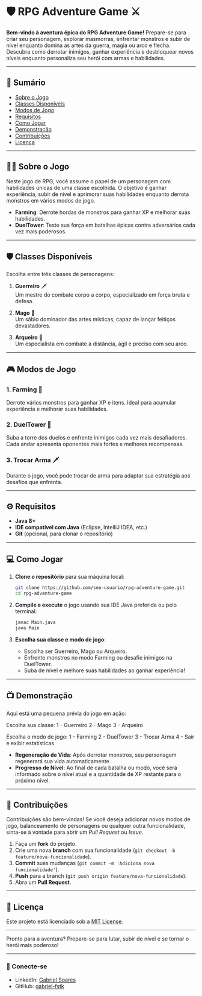 # 🛡️ **RPG Adventure Game** ⚔️

**Bem-vindo à aventura épica do RPG Adventure Game!** Prepare-se para criar seu personagem, explorar masmorras, enfrentar monstros e subir de nível enquanto domina as artes da guerra, magia ou arco e flecha. Descubra como derrotar inimigos, ganhar experiência e desbloquear novos níveis enquanto personaliza seu herói com armas e habilidades.

---

## 📜 **Sumário**

- [Sobre o Jogo](#sobre-o-jogo)
- [Classes Disponíveis](#classes-disponíveis)
- [Modos de Jogo](#modos-de-jogo)
- [Requisitos](#requisitos)
- [Como Jogar](#como-jogar)
- [Demonstração](#demonstração)
- [Contribuições](#contribuições)
- [Licença](#licença)

---

## 🧙‍♂️ **Sobre o Jogo**

Neste jogo de RPG, você assume o papel de um personagem com habilidades únicas de uma classe escolhida. O objetivo é ganhar experiência, subir de nível e aprimorar suas habilidades enquanto derrota monstros em vários modos de jogo.

- **Farming**: Derrote hordas de monstros para ganhar XP e melhorar suas habilidades.
- **DuelTower**: Teste sua força em batalhas épicas contra adversários cada vez mais poderosos.

---

## 🛡️ **Classes Disponíveis**

Escolha entre três classes de personagens:

1. **Guerreiro** 🗡️  
   Um mestre do combate corpo a corpo, especializado em força bruta e defesa.

2. **Mago** 🔮  
   Um sábio dominador das artes místicas, capaz de lançar feitiços devastadores.

3. **Arqueiro** 🎯  
   Um especialista em combate à distância, ágil e preciso com seu arco.

---

## 🎮 **Modos de Jogo**

### 1. **Farming** 🌿  
Derrote vários monstros para ganhar XP e itens. Ideal para acumular experiência e melhorar suas habilidades.

### 2. **DuelTower** 🏰  
Suba a torre dos duelos e enfrente inimigos cada vez mais desafiadores. Cada andar apresenta oponentes mais fortes e melhores recompensas.

### 3. **Trocar Arma** 🗡️  
Durante o jogo, você pode trocar de arma para adaptar sua estratégia aos desafios que enfrenta.

---

## ⚙️ **Requisitos**

- **Java 8+**
- **IDE compatível com Java** (Eclipse, IntelliJ IDEA, etc.)
- **Git** (opcional, para clonar o repositório)

---

## 💻 **Como Jogar**

1. **Clone o repositório** para sua máquina local:
    ```bash
    git clone https://github.com/seu-usuario/rpg-adventure-game.git
    cd rpg-adventure-game
    ```

2. **Compile e execute** o jogo usando sua IDE Java preferida ou pelo terminal:
    ```bash
    javac Main.java
    java Main
    ```

3. **Escolha sua classe e modo de jogo**:
    - Escolha ser Guerreiro, Mago ou Arqueiro.
    - Enfrente monstros no modo Farming ou desafie inimigos na DuelTower.
    - Suba de nível e melhore suas habilidades ao ganhar experiência!

---

## 📺 **Demonstração**

Aqui está uma pequena prévia do jogo em ação:

Escolha sua classe:
1 - Guerreiro
2 - Mago
3 - Arqueiro

Escolha o modo de jogo:
1 - Farming
2 - DuelTower
3 - Trocar Arma
4 - Sair e exibir estatísticas

- **Regeneração de Vida**: Após derrotar monstros, seu personagem regenerará sua vida automaticamente.
- **Progresso de Nível**: Ao final de cada batalha ou modo, você será informado sobre o nível atual e a quantidade de XP restante para o próximo nível.

---

## 🤝 **Contribuições**

Contribuições são bem-vindas! Se você deseja adicionar novos modos de jogo, balanceamento de personagens ou qualquer outra funcionalidade, sinta-se à vontade para abrir um *Pull Request* ou *Issue*.

1. Faça um **fork** do projeto.
2. Crie uma nova **branch** com sua funcionalidade (`git checkout -b feature/nova-funcionalidade`).
3. **Commit** suas mudanças (`git commit -m 'Adiciona nova funcionalidade'`).
4. **Push** para a branch (`git push origin feature/nova-funcionalidade`).
5. Abra um **Pull Request**.

---

## 📜 **Licença**

Este projeto está licenciado sob a [MIT License](LICENSE).

---

Pronto para a aventura? Prepare-se para lutar, subir de nível e se tornar o herói mais poderoso!

---

### 🔗 Conecte-se

- LinkedIn: [Gabriel Soares](https://www.linkedin.com/in/gabriel-soares-5a551a207/)
- GitHub: [gabriel-fstk](https://github.com/gabriel-fstk)
